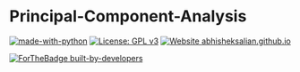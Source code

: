 # Principal-Component-Analysis
[![made-with-python](https://img.shields.io/badge/Made%20with-Python-1f425f.svg)](https://www.python.org/)
[![License: GPL v3](https://img.shields.io/badge/License-GPLv3-blue.svg)](https://www.gnu.org/licenses/gpl-3.0)
[![Website abhisheksalian.github.io](https://img.shields.io/website-up-down-green-red/https/abhisheksalian.github.io.svg)](https://abhisheksalian.github.io/Principal-Component-Analysis/)

[![ForTheBadge built-by-developers](http://ForTheBadge.com/images/badges/built-by-developers.svg)](https://GitHub.com/abhisheksalian/)

